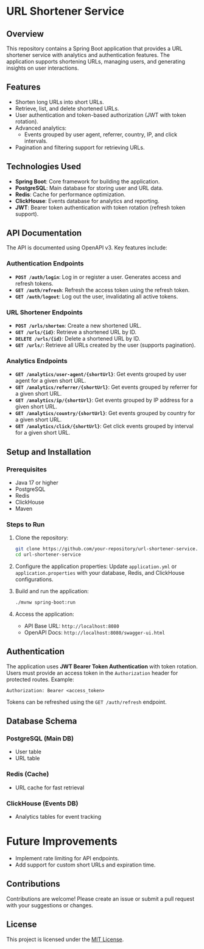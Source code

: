 
# URL Shortener Service

## Overview

This repository contains a Spring Boot application that provides a URL shortener service with analytics and authentication features. The application supports shortening URLs, managing users, and generating insights on user interactions. 

## Features

- Shorten long URLs into short URLs.
- Retrieve, list, and delete shortened URLs.
- User authentication and token-based authorization (JWT with token rotation).
- Advanced analytics:
  - Events grouped by user agent, referrer, country, IP, and click intervals.
- Pagination and filtering support for retrieving URLs.

## Technologies Used

- **Spring Boot**: Core framework for building the application.
- **PostgreSQL**: Main database for storing user and URL data.
- **Redis**: Cache for performance optimization.
- **ClickHouse**: Events database for analytics and reporting.
- **JWT**: Bearer token authentication with token rotation (refresh token support).

## API Documentation

The API is documented using OpenAPI v3. Key features include:

### Authentication Endpoints

- **`POST /auth/login`**: Log in or register a user. Generates access and refresh tokens.
- **`GET /auth/refresh`**: Refresh the access token using the refresh token.
- **`GET /auth/logout`**: Log out the user, invalidating all active tokens.

### URL Shortener Endpoints

- **`POST /urls/shorten`**: Create a new shortened URL.
- **`GET /urls/{id}`**: Retrieve a shortened URL by ID.
- **`DELETE /urls/{id}`**: Delete a shortened URL by ID.
- **`GET /urls/`**: Retrieve all URLs created by the user (supports pagination).

### Analytics Endpoints

- **`GET /analytics/user-agent/{shortUrl}`**: Get events grouped by user agent for a given short URL.
- **`GET /analytics/referrer/{shortUrl}`**: Get events grouped by referrer for a given short URL.
- **`GET /analytics/ip/{shortUrl}`**: Get events grouped by IP address for a given short URL.
- **`GET /analytics/country/{shortUrl}`**: Get events grouped by country for a given short URL.
- **`GET /analytics/click/{shortUrl}`**: Get click events grouped by interval for a given short URL.

## Setup and Installation

### Prerequisites

- Java 17 or higher
- PostgreSQL
- Redis
- ClickHouse
- Maven

### Steps to Run

1. Clone the repository:
   ```bash
   git clone https://github.com/your-repository/url-shortener-service.git
   cd url-shortener-service
   ```

2. Configure the application properties:
   Update `application.yml` or `application.properties` with your database, Redis, and ClickHouse configurations.

3. Build and run the application:
   ```bash
   ./mvnw spring-boot:run
   ```

4. Access the application:
   - API Base URL: `http://localhost:8080`
   - OpenAPI Docs: `http://localhost:8080/swagger-ui.html`

## Authentication

The application uses **JWT Bearer Token Authentication** with token rotation. Users must provide an access token in the `Authorization` header for protected routes. Example:

```http
Authorization: Bearer <access_token>
```

Tokens can be refreshed using the `GET /auth/refresh` endpoint.

## Database Schema

### PostgreSQL (Main DB)
- User table
- URL table

### Redis (Cache)
- URL cache for fast retrieval

### ClickHouse (Events DB)
- Analytics tables for event tracking

# Future Improvements

- Implement rate limiting for API endpoints.
- Add support for custom short URLs and expiration time.

## Contributions

Contributions are welcome! Please create an issue or submit a pull request with your suggestions or changes.

## License

This project is licensed under the [MIT License](LICENSE).

